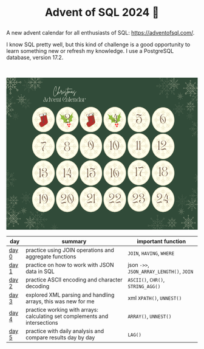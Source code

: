 # <p align="center"> Advent of SQL 2024 🎄

A new advent calendar for all enthusiasts of SQL: https://adventofsql.com/.

I know SQL pretty well, but this kind of challenge is a good opportunity to learn something new or refresh my knowledge. I use a PostgreSQL database, version 17.2.

<br>

<p align="center"> <img src="advent_calendar.png" height="400">

<p align="center">

day | summary | important function
-- | -- |--
[day 0](day_00.sql) | practice using JOIN operations and aggregate functions | `JOIN`, `HAVING`, `WHERE`
[day 1](day_01.sql) | practice on how to work with JSON data in SQL | json `->>`, `JSON_ARRAY_LENGTH()`, `JOIN`
[day 2](day_02.sql) | practice ASCII encoding and character decoding | `ASCII()`, `CHR()`, `STRING_AGG()`
[day 3](day_03.sql) | explored XML parsing and handling arrays, this was new for me | xml `XPATH()`, `UNNEST()`
[day 4](day_04.sql) | practice working with arrays: calculating set complements and intersections | `ARRAY()`, `UNNEST()`
[day 5](day_05.sql) | practice with daily analysis and compare results day by day | `LAG()`



